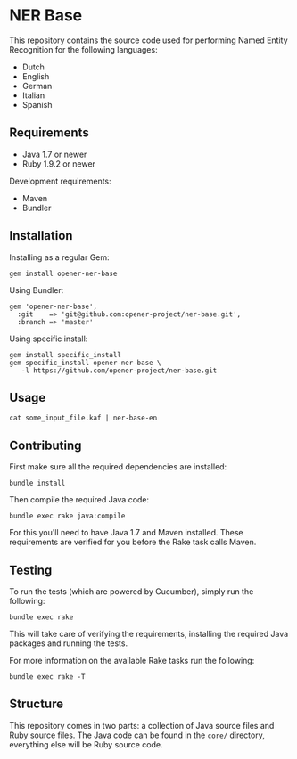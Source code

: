 # NER Base

This repository contains the source code used for performing Named Entity
Recognition for the following languages:

* Dutch
* English
* German
* Italian
* Spanish

## Requirements

* Java 1.7 or newer
* Ruby 1.9.2 or newer

Development requirements:

* Maven
* Bundler

## Installation

Installing as a regular Gem:

    gem install opener-ner-base

Using Bundler:

    gem 'opener-ner-base',
      :git    => 'git@github.com:opener-project/ner-base.git',
      :branch => 'master'

Using specific install:

    gem install specific_install
    gem specific_install opener-ner-base \
       -l https://github.com/opener-project/ner-base.git

## Usage

    cat some_input_file.kaf | ner-base-en

## Contributing

First make sure all the required dependencies are installed:

    bundle install

Then compile the required Java code:

    bundle exec rake java:compile

For this you'll need to have Java 1.7 and Maven installed. These requirements
are verified for you before the Rake task calls Maven.

## Testing

To run the tests (which are powered by Cucumber), simply run the following:

    bundle exec rake

This will take care of verifying the requirements, installing the required Java
packages and running the tests.

For more information on the available Rake tasks run the following:

    bundle exec rake -T

## Structure

This repository comes in two parts: a collection of Java source files and Ruby
source files. The Java code can be found in the `core/` directory, everything
else will be Ruby source code.
